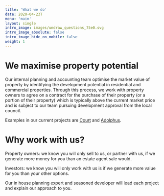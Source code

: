 ```yaml
---
title: 'What we do'
date: 2020-04-23T
menu: 'main'
layout: single
intro_image: images/undraw_questions_75e0.svg
intro_image_absolute: false
intro_image_hide_on_mobile: false
weight: 1
---
```


# We maximise property potential

Our internal planning and accounting team optimise the market value of property by identifying the development potential in residential and commercial properties. Through this process, we work with property owners to agree on a contract for the purchase of their property (or a portion of their property) which is typically above the current market price and is subject to our team pursuing development approval from the local council.

Examples in our current projects are [Court](/services/court/) and [Adolphus](/services/riesco/).

# Why work with us?

Property owners: we know you will only sell to us, or partner with us, if we generate more money for you than an estate agent sale would.

Investors: we know you will only work with us is if we generate more value for you than your other options.

Our in house planning expert and seasoned developer will lead each project and explain our approach to you.
